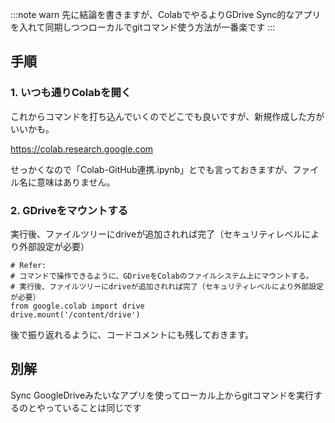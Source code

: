 :::note warn
先に結論を書きますが、ColabでやるよりGDrive Sync的なアプリを入れて同期しつつローカルでgitコマンド使う方法が一番楽です
:::

## 手順
### 1. いつも通りColabを開く
これからコマンドを打ち込んでいくのでどこでも良いですが、新規作成した方がいいかも。

https://colab.research.google.com

せっかくなので「Colab-GitHub連携.ipynb」とでも言っておきますが、ファイル名に意味はありません。

### 2. GDriveをマウントする
実行後、ファイルツリーにdriveが追加されれば完了（セキュリティレベルにより外部設定が必要）

```
# Refer: 
# コマンドで操作できるように、GDriveをColabのファイルシステム上にマウントする。
# 実行後、ファイルツリーにdriveが追加されれば完了（セキュリティレベルにより外部設定が必要）
from google.colab import drive
drive.mount('/content/drive')
```

後で振り返れるように、コードコメントにも残しておきます。

## 

## 別解
Sync GoogleDriveみたいなアプリを使ってローカル上からgitコマンドを実行するのとやっていることは同じです
